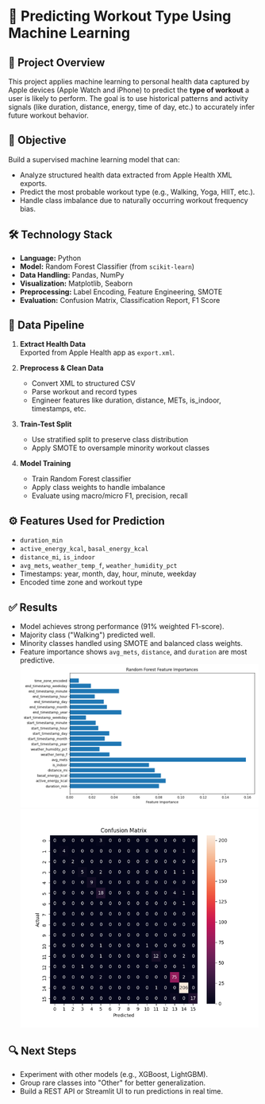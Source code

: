 # 🧠 Predicting Workout Type Using Machine Learning

## 📌 Project Overview

This project applies machine learning to personal health data captured by Apple devices (Apple Watch and iPhone) to predict the **type of workout** a user is likely to perform. The goal is to use historical patterns and activity signals (like duration, distance, energy, time of day, etc.) to accurately infer future workout behavior.

## 🎯 Objective

Build a supervised machine learning model that can:
- Analyze structured health data extracted from Apple Health XML exports.
- Predict the most probable workout type (e.g., Walking, Yoga, HIIT, etc.).
- Handle class imbalance due to naturally occurring workout frequency bias.

## 🛠️ Technology Stack

- **Language:** Python
- **Model:** Random Forest Classifier (from `scikit-learn`)
- **Data Handling:** Pandas, NumPy
- **Visualization:** Matplotlib, Seaborn
- **Preprocessing:** Label Encoding, Feature Engineering, SMOTE
- **Evaluation:** Confusion Matrix, Classification Report, F1 Score

## 📂 Data Pipeline

1. **Extract Health Data**  
   Exported from Apple Health app as `export.xml`.

2. **Preprocess & Clean Data**  
   - Convert XML to structured CSV
   - Parse workout and record types
   - Engineer features like duration, distance, METs, is_indoor, timestamps, etc.

3. **Train-Test Split**  
   - Use stratified split to preserve class distribution
   - Apply SMOTE to oversample minority workout classes

4. **Model Training**  
   - Train Random Forest classifier
   - Apply class weights to handle imbalance
   - Evaluate using macro/micro F1, precision, recall

## ⚙️ Features Used for Prediction

- `duration_min`  
- `active_energy_kcal`, `basal_energy_kcal`  
- `distance_mi`, `is_indoor`  
- `avg_mets`, `weather_temp_f`, `weather_humidity_pct`  
- Timestamps: year, month, day, hour, minute, weekday  
- Encoded time zone and workout type

## ✅ Results

- Model achieves strong performance (91% weighted F1-score).
- Majority class ("Walking") predicted well.
- Minority classes handled using SMOTE and balanced class weights.
- Feature importance shows `avg_mets`, `distance`, and `duration` are most predictive.
![Feature Importance](assets/RF_FeatureImp.png)
![Confusion Matrix](assets/RF_Confusion_Matrix.png)

## 🔍 Next Steps

- Experiment with other models (e.g., XGBoost, LightGBM).
- Group rare classes into "Other" for better generalization.
- Build a REST API or Streamlit UI to run predictions in real time.




